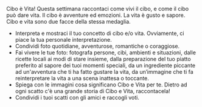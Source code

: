 Cibo è Vita! Questa settimana raccontaci come vivi il cibo, e come il cibo può dare vita. Il cibo è avventure ed emozioni. La vita è gusto e sapore. Cibo e vita sono due facce della stessa medaglia.


* Interpreta e mostraci il tuo concetto di cibo e/o vita. Ovviamente, ci piace la tua personale interpretazione.
* Condividi foto quotidiane, avventurose, romantiche o coraggiose.
* Fai vivere le tue foto: fotografa persone, cibi, ambienti e situazioni, dalle ricette locali ai modi di stare insieme, dalla preparazione del tuo piatto preferito al sapore dei tuoi momenti speciali, da un ingrediente piccante ad un'avventura che ti ha fatto gustare la vita, da un’immagine che ti fa reinterpretare la vita a una scena inattesa o toccante.
* Spiega con le immagini cosa significano Cibo e Vita per te. Dietro ad ogni scatto c'è una grande storia di Cibo e Vita, raccontacela!
* Condividi i tuoi scatti con gli amici e raccogli voti.